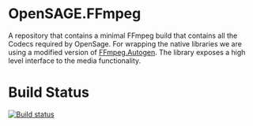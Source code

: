 # OpenSAGE.FFmpeg

A repository that contains a minimal FFmpeg build that contains all the Codecs required by OpenSage. 
For wrapping the native libraries we are using a modified version of [FFmpeg.Autogen](https://github.com/Ruslan-B/FFmpeg.AutoGen).
The library exposes a high level interface to the media functionality.

# Build Status

[![Build status](https://ci.appveyor.com/api/projects/status/vdmw1e8cxpx9mrwa?svg=true)](https://ci.appveyor.com/project/feliwir/opensage-ffmpeg)